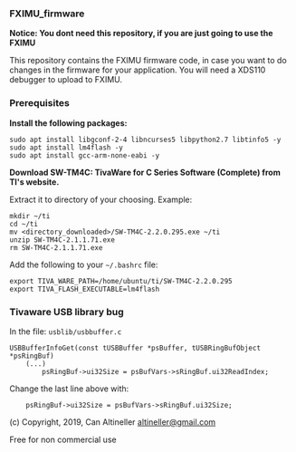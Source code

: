 ### FXIMU_firmware

**Notice: You dont need this repository, if you are just going to use the FXIMU**

This repository contains the FXIMU firmware code, in case you want to do changes in the firmware for your application. You will need a XDS110 debugger to upload to FXIMU.

### Prerequisites

**Install the following packages:**

```
sudo apt install libgconf-2-4 libncurses5 libpython2.7 libtinfo5 -y
sudo apt install lm4flash -y
sudo apt install gcc-arm-none-eabi -y
```


**Download SW-TM4C: TivaWare for C Series Software (Complete) from TI's website.**

Extract it to directory of your choosing. Example:

```
mkdir ~/ti
cd ~/ti
mv <directory_downloaded>/SW-TM4C-2.2.0.295.exe ~/ti
unzip SW-TM4C-2.1.1.71.exe
rm SW-TM4C-2.1.1.71.exe
```

Add the following to your `~/.bashrc` file:

```
export TIVA_WARE_PATH=/home/ubuntu/ti/SW-TM4C-2.2.0.295
export TIVA_FLASH_EXECUTABLE=lm4flash
```

### Tivaware USB library bug

In the file: `usblib/usbbuffer.c`

```
USBBufferInfoGet(const tUSBBuffer *psBuffer, tUSBRingBufObject *psRingBuf)
    (...)
        psRingBuf->ui32Size = psBufVars->sRingBuf.ui32ReadIndex;
```

Change the last line above with:

        psRingBuf->ui32Size = psBufVars->sRingBuf.ui32Size;

(c) Copyright, 2019, Can Altineller altineller@gmail.com

Free for non commercial use
